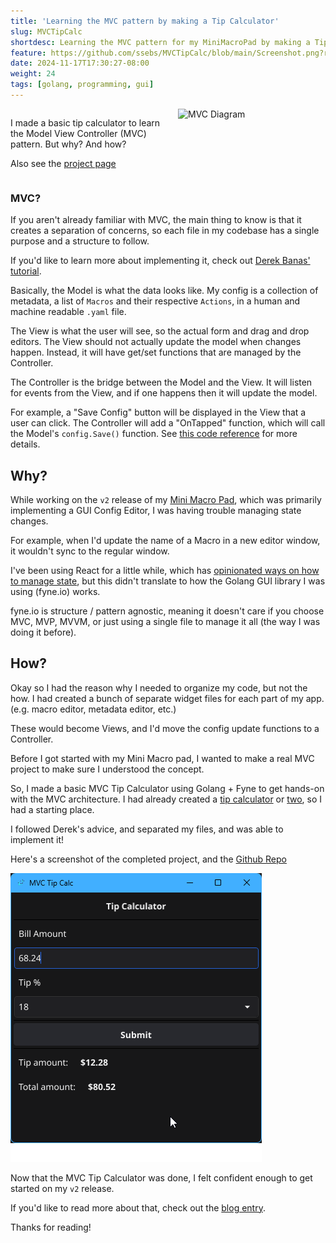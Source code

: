 ```yaml
---
title: 'Learning the MVC pattern by making a Tip Calculator'
slug: MVCTipCalc
shortdesc: Learning the MVC pattern for my MiniMacroPad by making a Tip Calculator in Go with fyne.
feature: https://github.com/ssebs/MVCTipCalc/blob/main/Screenshot.png?raw=true
date: 2024-11-17T17:30:27-08:00
weight: 24
tags: [golang, programming, gui]
---
```


<div style="display: grid; grid-template-columns: 50% 50%; gap: 1rem;">
<div>

I made a basic tip calculator to learn the Model View Controller (MVC) pattern. But why? And how?

Also see the [project page](/projects/mvctipcalc/)
</div>
<img src="./img/mvc.webp" width="360px" alt="MVC Diagram">
</div>


### MVC?
If you aren't already familiar with MVC, the main thing to know is that it creates a separation of concerns, so each file in my codebase has a single purpose and a structure to follow.

If you'd like to learn more about implementing it, check out [Derek Banas' tutorial](https://www.youtube.com/watch?v=dTVVa2gfht8).

Basically, the Model is what the data looks like. My config is a collection of metadata, a list of `Macros` and their respective `Actions`, in a human and machine readable `.yaml` file.

The View is what the user will see, so the actual form and drag and drop editors. The View should not actually update the model when changes happen. Instead, it will have get/set functions that are managed by the Controller.

The Controller is the bridge between the Model and the View. It will listen for events from the View, and if one happens then it will update the model.

For example, a "Save Config" button will be displayed in the View that a user can click. The Controller will add a "OnTapped" function, which will call the Model's `config.Save()` function. See [this code reference](https://github.com/ssebs/MVCTipCalc/blob/main/internal/controller.go) for more details.

## Why?
While working on the `v2` release of my [Mini Macro Pad](/projects/go-mmp/), which was primarily implementing a GUI Config Editor, I was having trouble managing state changes. 

For example, when I'd update the name of a Macro in a new editor window, it wouldn't sync to the regular window. 

I've been using React for a little while, which has [opinionated ways on how to manage state](https://react.dev/learn/managing-state), but this didn't translate to how the Golang GUI library I was using (fyne.io) works.

fyne.io is structure / pattern agnostic, meaning it doesn't care if you choose MVC, MVP, MVVM, or just using a single file to manage it all (the way I was doing it before).


## How?
Okay so I had the reason why I needed to organize my code, but not the how. I had created a bunch of separate widget files for each part of my app. (e.g. macro editor, metadata editor, etc.)

These would become Views, and I'd move the config update functions to a Controller.

Before I got started with my Mini Macro pad, I wanted to make a real MVC project to make sure I understood the concept.

So, I made a basic MVC Tip Calculator using Golang + Fyne to get hands-on with the MVC architecture. I had already created a [tip calculator](https://github.com/ssebs/tipr) or [two](https://github.com/ssebs/tipr-mobile), so I had a starting place.

I followed Derek's advice, and separated my files, and was able to implement it!

Here's a screenshot of the completed project, and the [Github Repo](https://github.com/ssebs/MVCTipCalc)

![screenshot](https://github.com/ssebs/MVCTipCalc/blob/main/Screenshot.png?raw=true)


Now that the MVC Tip Calculator was done, I felt confident enough to get started on my `v2` release.

If you'd like to read more about that, check out the [blog entry](/blog/minimacropad/).

Thanks for reading!
